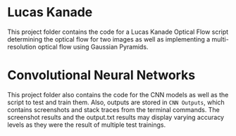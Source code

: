 # Lucas Kanade

This project folder contains the code for a Lucas Kanade Optical Flow script determining the optical flow for two images as well as implementing a multi-resolution optical flow using Gaussian Pyramids.

# Convolutional Neural Networks

This project folder also contains the code for the CNN models as well as the script to test and train them. Also, outputs are stored in `CNN Outputs`, which contains screenshots and stack traces from the terminal commands. The screenshot results and the output.txt results may display varying accuracy levels as they were the result of multiple test trainings.

